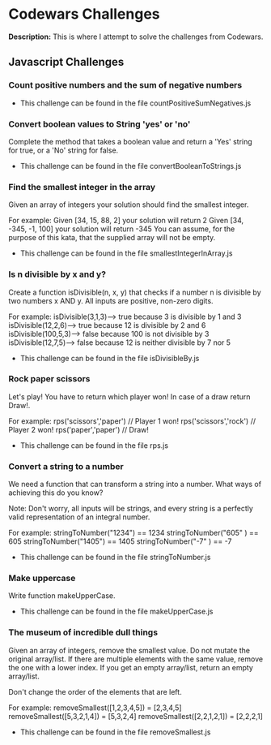 <h1>Codewars Challenges</h1>

<p><strong>Description:</strong> This is where I attempt to solve the challenges from Codewars.</p>

<h2>Javascript Challenges</h2>

<h3>Count positive numbers and the sum of negative numbers</h3>

* This challenge can be found in the file countPositiveSumNegatives.js

<h3>Convert boolean values to String 'yes' or 'no'</h3>
<p>Complete the method that takes a boolean value and return a 'Yes' string for true, or a 'No' string for false.</p>

* This challenge can be found in the file convertBooleanToStrings.js

<h3>Find the smallest integer in the array</h3>
<p>Given an array of integers your solution should find the smallest integer.</p>

<p>For example:
Given [34, 15, 88, 2] your solution will return 2
Given [34, -345, -1, 100] your solution will return -345
You can assume, for the purpose of this kata, that the supplied array will not be empty.</p>

* This challenge can be found in the file smallestIntegerInArray.js

<h3>Is n divisible by x and y?</h3>
<p>Create a function isDivisible(n, x, y) that checks if a number n is divisible by two numbers x AND y. All inputs are positive, non-zero digits.</p>

<p>For example:
isDivisible(3,1,3)--> true because 3 is divisible by 1 and 3
isDivisible(12,2,6)--> true because 12 is divisible by 2 and 6
isDivisible(100,5,3)--> false because 100 is not divisible by 3
isDivisible(12,7,5)--> false because 12 is neither divisible by 7 nor 5</p>

* This challenge can be found in the file isDivisibleBy.js

<h3>Rock paper scissors</h3>
<p>Let's play! You have to return which player won! In case of a draw return Draw!.</p>

<p>For example:
rps('scissors','paper') // Player 1 won!
rps('scissors','rock') // Player 2 won!
rps('paper','paper') // Draw!</p>

* This challenge can be found in the file rps.js

<h3>Convert a string to a number</h3>
<p>We need a function that can transform a string into a number. What ways of achieving this do you know?</p>

<p>Note: Don't worry, all inputs will be strings, and every string is a perfectly valid representation of an integral number.</p>

<p>For example:
stringToNumber("1234") == 1234
stringToNumber("605" ) == 605
stringToNumber("1405") == 1405
stringToNumber("-7"  ) == -7</p>

* This challenge can be found in the file stringToNumber.js

<h3>Make uppercase</h3>
<p>Write function makeUpperCase.</p>

* This challenge can be found in the file makeUpperCase.js

<h3>The museum of incredible dull things</h3>
<p>Given an array of integers, remove the smallest value. Do not mutate the original array/list. If there are multiple elements with the same value, remove the one with a lower index. If you get an empty array/list, return an empty array/list.</p>

<p>Don't change the order of the elements that are left.</p>

<p>For example:
removeSmallest([1,2,3,4,5]) = [2,3,4,5]
removeSmallest([5,3,2,1,4]) = [5,3,2,4]
removeSmallest([2,2,1,2,1]) = [2,2,2,1]</p>

* This challenge can be found in the file removeSmallest.js
